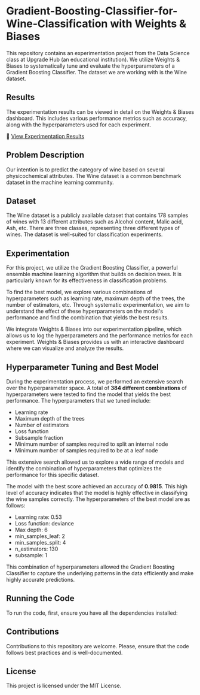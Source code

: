 # Gradient-Boosting-Classifier-for-Wine-Classification with Weights & Biases

This repository contains an experimentation project from the Data Science class at Upgrade Hub (an educational institution). We utilize Weights & Biases to systematically tune and evaluate the hyperparameters of a Gradient Boosting Classifier. The dataset we are working with is the Wine dataset.

## Results

The experimentation results can be viewed in detail on the Weights & Biases dashboard. This includes various performance metrics such as accuracy, along with the hyperparameters used for each experiment.

🔗 [View Experimentation Results]([https://api.wandb.ai/links/demstalfer/qnqgjsqc](https://wandb.ai/drsoler94/vinitoupgrade/reports/GradientBoosting-Wine-classification-with-Wandb--Vmlldzo2NjgyNTE5))

## Problem Description

Our intention is to predict the category of wine based on several physicochemical attributes. The Wine dataset is a common benchmark dataset in the machine learning community.

## Dataset

The Wine dataset is a publicly available dataset that contains 178 samples of wines with 13 different attributes such as Alcohol content, Malic acid, Ash, etc. There are three classes, representing three different types of wines. The dataset is well-suited for classification experiments.

## Experimentation

For this project, we utilize the Gradient Boosting Classifier, a powerful ensemble machine learning algorithm that builds on decision trees. It is particularly known for its effectiveness in classification problems.

To find the best model, we explore various combinations of hyperparameters such as learning rate, maximum depth of the trees, the number of estimators, etc. Through systematic experimentation, we aim to understand the effect of these hyperparameters on the model's performance and find the combination that yields the best results.

We integrate Weights & Biases into our experimentation pipeline, which allows us to log the hyperparameters and the performance metrics for each experiment. Weights & Biases provides us with an interactive dashboard where we can visualize and analyze the results.

## Hyperparameter Tuning and Best Model

During the experimentation process, we performed an extensive search over the hyperparameter space. A total of **384 different combinations** of hyperparameters were tested to find the model that yields the best performance. The hyperparameters that we tuned include:

- Learning rate
- Maximum depth of the trees
- Number of estimators
- Loss function
- Subsample fraction
- Minimum number of samples required to split an internal node
- Minimum number of samples required to be at a leaf node

This extensive search allowed us to explore a wide range of models and identify the combination of hyperparameters that optimizes the performance for this specific dataset.

The model with the best score achieved an accuracy of **0.9815**. This high level of accuracy indicates that the model is highly effective in classifying the wine samples correctly. The hyperparameters of the best model are as follows:

- Learning rate: 0.53
- Loss function: deviance
- Max depth: 6
- min_samples_leaf: 2
- min_samples_split: 4
- n_estimators: 130
- subsample: 1

This combination of hyperparameters allowed the Gradient Boosting Classifier to capture the underlying patterns in the data efficiently and make highly accurate predictions.

## Running the Code

To run the code, first, ensure you have all the dependencies installed:

## Contributions

Contributions to this repository are welcome. Please, ensure that the code follows best practices and is well-documented.

## License

This project is licensed under the MIT License.
